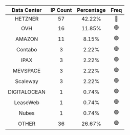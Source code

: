 | Data Center | IP Count | Percentage | Freq |
|:------------:|:--------:|:-----------:|:-----:|
| HETZNER | 57 | 42.22% | 🔴 |
| OVH | 16 | 11.85% | 🟢 |
| AMAZON | 11 | 8.15% | 🟢 |
| Contabo | 3 | 2.22% | 🟢 |
| IPAX | 3 | 2.22% | 🟢 |
| MEVSPACE | 3 | 2.22% | 🟢 |
| Scaleway | 3 | 2.22% | 🟢 |
| DIGITALOCEAN | 1 | 0.74% | 🟢 |
| LeaseWeb | 1 | 0.74% | 🟢 |
| Nubes | 1 | 0.74% | 🟢 |
| OTHER | 36 | 26.67% | 🟢 |